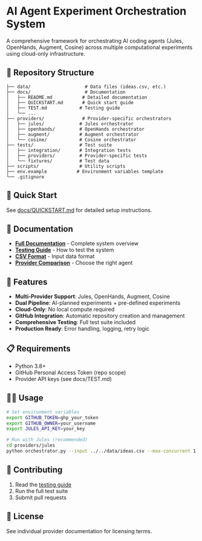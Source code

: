 # AI Agent Experiment Orchestration System

A comprehensive framework for orchestrating AI coding agents (Jules, OpenHands, Augment, Cosine) across multiple computational experiments using cloud-only infrastructure.

## 📁 Repository Structure

```
├── data/                    # Data files (ideas.csv, etc.)
├── docs/                    # Documentation
│   ├── README.md           # Detailed documentation
│   ├── QUICKSTART.md       # Quick start guide
│   ├── TEST.md            # Testing guide
│   └── ...
├── providers/              # Provider-specific orchestrators
│   ├── jules/             # Jules orchestrator
│   ├── openhands/         # OpenHands orchestrator
│   ├── augment/           # Augment orchestrator
│   └── cosine/            # Cosine orchestrator
├── tests/                 # Test suite
│   ├── integration/       # Integration tests
│   ├── providers/         # Provider-specific tests
│   └── fixtures/          # Test data
├── scripts/               # Utility scripts
├── env.example           # Environment variables template
└── .gitignore
```

## 🚀 Quick Start

See [docs/QUICKSTART.md](docs/QUICKSTART.md) for detailed setup instructions.

## 📖 Documentation

- **[Full Documentation](docs/README.md)** - Complete system overview
- **[Testing Guide](docs/TEST.md)** - How to test the system
- **[CSV Format](docs/CSV_FORMAT.md)** - Input data format
- **[Provider Comparison](docs/PROVIDER_COMPARISON.md)** - Choose the right agent

## 🎯 Features

- **Multi-Provider Support**: Jules, OpenHands, Augment, Cosine
- **Dual Pipeline**: AI-planned experiments + pre-defined experiments
- **Cloud-Only**: No local compute required
- **GitHub Integration**: Automatic repository creation and management
- **Comprehensive Testing**: Full test suite included
- **Production Ready**: Error handling, logging, retry logic

## 📋 Requirements

- Python 3.8+
- GitHub Personal Access Token (repo scope)
- Provider API keys (see docs/TEST.md)

## 🏃‍♂️ Usage

```bash
# Set environment variables
export GITHUB_TOKEN=ghp_your_token
export GITHUB_OWNER=your_username
export JULES_API_KEY=your_key

# Run with Jules (recommended)
cd providers/jules
python orchestrator.py --input ../../data/ideas.csv --max-concurrent 1
```

## 🤝 Contributing

1. Read the [testing guide](docs/TEST.md)
2. Run the full test suite
3. Submit pull requests

## 📄 License

See individual provider documentation for licensing terms.